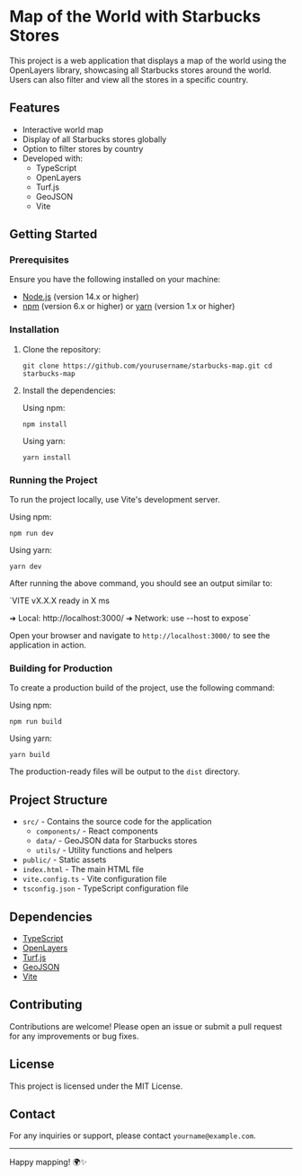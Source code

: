 Map of the World with Starbucks Stores
======================================

This project is a web application that displays a map of the world using the OpenLayers library, showcasing all Starbucks stores around the world. Users can also filter and view all the stores in a specific country.

Features
--------

- Interactive world map
- Display of all Starbucks stores globally
- Option to filter stores by country
- Developed with:
  - TypeScript
  - OpenLayers
  - Turf.js
  - GeoJSON
  - Vite

Getting Started
---------------

### Prerequisites

Ensure you have the following installed on your machine:

- [Node.js](https://nodejs.org/) (version 14.x or higher)
- [npm](https://www.npmjs.com/) (version 6.x or higher) or [yarn](https://yarnpkg.com/) (version 1.x or higher)

### Installation

1. Clone the repository:

   `git clone https://github.com/yourusername/starbucks-map.git cd starbucks-map`
2. Install the dependencies:

   Using npm:

   `npm install`

   Using yarn:

   `yarn install`

### Running the Project

To run the project locally, use Vite's development server.

Using npm:

`npm run dev`

Using yarn:

`yarn dev`

After running the above command, you should see an output similar to:

 `VITE vX.X.X  ready in X ms

  ➜  Local:   http://localhost:3000/
  ➜  Network: use --host to expose`

Open your browser and navigate to `http://localhost:3000/` to see the application in action.

### Building for Production

To create a production build of the project, use the following command:

Using npm:

`npm run build`

Using yarn:

`yarn build`

The production-ready files will be output to the `dist` directory.

Project Structure
-----------------

- `src/` - Contains the source code for the application
  - `components/` - React components
  - `data/` - GeoJSON data for Starbucks stores
  - `utils/` - Utility functions and helpers
- `public/` - Static assets
- `index.html` - The main HTML file
- `vite.config.ts` - Vite configuration file
- `tsconfig.json` - TypeScript configuration file

Dependencies
------------

- [TypeScript](https://www.typescriptlang.org/)
- [OpenLayers](https://openlayers.org/)
- [Turf.js](https://turfjs.org/)
- [GeoJSON](https://geojson.org/)
- [Vite](https://vitejs.dev/)

Contributing
------------

Contributions are welcome! Please open an issue or submit a pull request for any improvements or bug fixes.

License
-------

This project is licensed under the MIT License.

Contact
-------

For any inquiries or support, please contact `yourname@example.com`.

---

Happy mapping! 🌍✨
